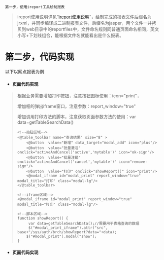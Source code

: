 ```
第一步，使用ireport工具绘制报表
```

> ireport使用说明详见“[ireport使用说明](/kuang-jia-she-zhi/bao-biao-he-da-yin/ireportzheng-he-kai-fa-pdf-bao-biao/ireportshi-yong-shuo-ming.md)”，绘制完成的报表文件后缀名为jrxml，并同步编译成二进制报表文件，后缀名为jasper，两个文件一并拷贝到web目录中的reportfiles中，文件命名规则同普通页面命名相同，英文小写+下划线组合，能根据文件名就能看出是什么报表。

# 第二步，代码实现

以下以网点报表为例

* #### 页面代码实现

> 根据业务需要增加打印按钮，注意按钮图标使用：icon="print"，
>
> 增加相的弹出iframe窗口，注意参数：report\_window="true"
>
> 增加调用打印方法的脚本，注意获取页面参数方法的使用：var data=getTableSearchData\(\)
>
> ```
> <!--按钮区域-->
> <@table_toolbar name="查询结果" size="8" >
>     <@button  value="新增" data_target="modal_add" icon="plus"/>
>     <@button  value="批量激活" onclick="activeAndCancel('active','mytable')" icon="ok-sign"/>
>     <@button  value="批量注销" onclick="activeAndCancel('cancel','mytable')" icon="remove-sign"/>
>     <@button  value="打印" onclick="showReport()" icon="print"/>
>     <@modal_iframe id="modal_print" report_window="true" modal_title="打印" class="modal-lg"/>
> </@table_toolbar>
>
> <!--iframe区域-->
> <@modal_iframe id="modal_print" report_window="true" modal_title="打印" class="modal-lg"/>
>
> <!--脚本区域-->
> function showReport() {
>      var data=getTableSearchData();//需要用于表格查询的数据
>      $("#modal_print_iframe").attr("src", base+"/sys/auth/brch/showReport?data="+data);
>     $("#modal_print").modal("show");
> }
> ```

* #### 页面代码实现



